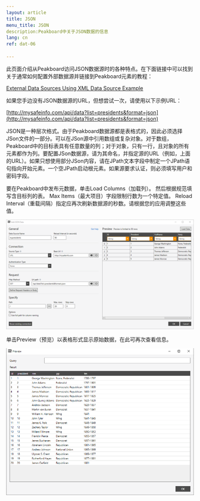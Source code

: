 ```yaml
---
layout: article
title: JSON
menu_title: JSON
description:Peakboard中关于JSON数据的信息
lang: cn
ref: dat-06

---
```

此页面介绍从Peakboard访问JSON数据源时的各种特点。在下面链接中可以找到关于通常如何配置外部数据源并链接到Peakboard元素的教程：

[External Data Sources Using XML Data Source Example](/tutorials/03-en-xml-data.html)

如果您手边没有JSON数据源的URL，但想尝试一次，请使用以下示例URL：

[http://mysafeinfo.com/api/data?list=presidents&format=json](http://mysafeinfo.com/api/data?list=presidents&format=json)

JSON是一种层次格式。由于Peakboard数据源都是表格式的，因此必须选择JSon文件的一部分。可以在JSon源中引用数组或复杂对象。对于数组，Peakboard中的目标表具有任意数量的列；对于对象，只有一行，且对象的所有元素都作为列。要配置JSon数据源，请为其命名，并指定源的URL（例如，上面的URL）。如果只想使用部分JSon内容，请在JPath文本字段中制定一个JPath语句指向开始元素。一个空JPath启动根元素。如果源要求认证，则必须填写用户和密码字段。

要在Peakboard中发布元数据，单击Load Columns（加载列）。 然后根据规范填写含目标列的表。 Max Items（最大项目）字段限制行数为一个特定值。 Reload Interval（重载间隔）指定应再次刷新数据源的秒数。请根据您的应用调整这些值。

![JSON Add Data Dialojso](/assets/images/data-sources/json/json-add-data-dialog.png)

单击Preview（预览）以表格形式显示原始数据，在此可再次查看信息。

![JSON Preview Data](/assets/images/data-sources/json/json-preview-data.png)

